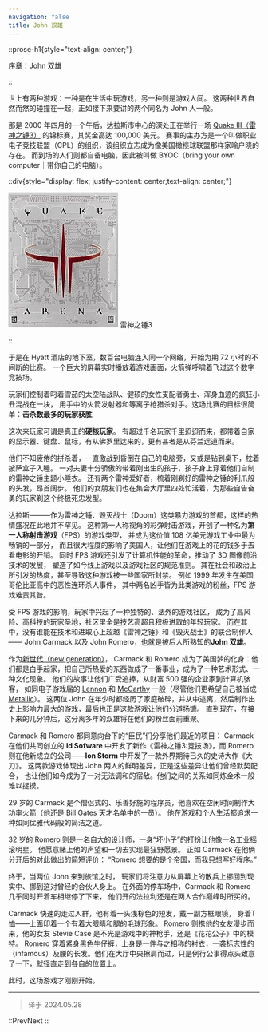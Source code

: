 ```yaml
---
navigation: false
title: John 双雄
---
```


::prose-h1{style="text-align: center;"}

序章：John 双雄

::

世上有两种游戏：一种是在生活中玩游戏，另一种则是游戏人间。
这两种世界自然而然的碰撞在一起，正如接下来要讲的两个同名为 John 人一般。

那是 2000 年四月的一个午后，达拉斯市中心的深处正在举行一场 
[Quake III（雷神之锤3）](https://zh.wikipedia.org/zh-cn/%E9%9B%B7%E7%A5%9E%E4%B9%8B%E9%94%A4III%E7%AB%9E%E6%8A%80%E5%9C%BA)
的锦标赛，其奖金高达 100,000 美元。
赛事的主办方是一个叫做职业电子竞技联盟（CPL）的组织，该组织立志成为像美国橄榄球联盟那样家喻户晓的存在。
而到场的人们则都自备电脑，因此被叫做 BYOC（bring your own computer｜带你自己的电脑）。

::div{style="display: flex; justify-content: center;text-align: center;"}

![quake3](/quake3.jpeg)
雷神之锤3

::

于是在 Hyatt 酒店的地下室，数百台电脑连入同一个网络，开始为期 72 小时的不间断的比赛。
一个巨大的屏幕实时播放着游戏画面，火箭弹呼啸着飞过这个数字竞技场。

玩家们控制着叼着雪茄的太空陆战队、健硕的女性支配者勇士、浑身血迹的疯狂小丑混战在一块，
用手中的火箭发射器和等离子枪猎杀对手。这场比赛的目标很简单：**击杀数最多的玩家获胜**

这次来玩家可谓是真正的**硬核玩家**。
有超过千名玩家千里迢迢而来，都带着自家的显示器、键盘、鼠标，有从佛罗里达来的，更有甚者是从芬兰远道而来。

他们不知疲倦的拼杀着，一直激战到昏倒在自己的电脑旁，又或是钻到桌下，枕着披萨盒子入睡。
一对夫妻十分骄傲的带着刚出生的孩子，孩子身上穿着他们自制的雷神之锤主题小睡衣。
还有两个雷神爱好者，梳着刚剃好的雷神之锤的利爪般的头发，昂首阔步。
他们的女朋友们也在集会大厅里四处忙活着，为那些自告奋勇的玩家剃这个终极死忠发型。

达拉斯———作为雷神之锤、毁灭战士（Doom）这类暴力游戏的首都，这样的热情盛况在此地并不罕见。
这种第一人称视角的彩弹射击游戏，开创了一种名为**第一人称射击游戏**（FPS）的游戏类型，
并成为这价值 108 亿美元游戏工业中最为畅销的一部分，
而且很大程度的影响了美国人，让他们在游戏上的花的钱多于去看电影的开销。
同时 FPS 游戏还引发了计算机性能的革命，推动了 3D 图像前沿技术的发展，
塑造了如今线上游戏以及游戏社区的规范准则。
其在社会和政治上所引发的热度，甚至导致这种游戏被一些国家所封禁。
例如 1999 年发生在美国哥伦比亚高中的恶性连环杀人事件，
其中两名凶手皆为此类游戏的粉丝，FPS 游戏难责其咎。

受 FPS 游戏的影响，玩家中兴起了一种独特的、法外的游戏社区，
成为了高风险、高科技的玩家圣地，社区里全是技艺高超且积极进取的年轻玩家。
而在其中，没有谁能在技术和进取心上超越《雷神之锤》和《毁灭战士》的联合制作人——
John Carmack 以及 John Romero，也就是被后人所熟知的**John 双雄**。

作为[新世代（new generation）](https://en.wikipedia.org/wiki/Generation_Z_in_the_United_States)，
Carmack 和 Romero 成为了美国梦的化身：他们都是白手起家，把自己所热爱的东西做成了一番事业，成为了一种艺术形式、一种文化现象。
他们的故事让他们广受追捧，从财富 500 强的企业家到计算机骇客，
如同电子游戏届的 [Lennon](https://zh.wikipedia.org/wiki/%E7%BA%A6%E7%BF%B0%C2%B7%E5%88%97%E4%BE%AC) 和 
[McCarthy](https://zh.wikipedia.org/wiki/%E4%BF%9D%E7%BD%97%C2%B7%E9%BA%A6%E5%8D%A1%E7%89%B9%E5%B0%BC)
 一般（尽管他们更希望自己被当成 [Metallic](https://baike.baidu.com/item/%E9%87%91%E5%B1%9E%E4%B9%90%E9%98%9F?fromModule=lemma_search-box)）。
 这两位 John 在年少时都经历了家庭破碎，并从中逃离，然后制作出史上影响力最大的游戏，最后也正是这款游戏让他们分道扬镳。
 直到现在，在接下来的几分钟后，这分离多年的双雄将在他们的粉丝面前重聚。

Carmack 和 Romero 都同意向台下的“臣民”们分享他们最近的项目：
Carmack 在他们共同创立的 **id Sofware** 中开发了新作《雷神之锤3:竞技场》，而 Romero 则在他新成立的公司——**Ion Storm** 中开发了一款外界期待已久的史诗大作《大刀》。
这两款游戏体现出 John 两人的鲜明差异，正是这些差异让他们曾经默契配合，
也让他们如今成为了一对无法调和的宿敌。他们之间的关系如同炼金术一般难以捉摸。

29 岁的 Carmack 是个僧侣式的、乐善好施的程序员，他喜欢在空闲时间制作大功率火箭（他还是 Bill Gates 天才名单中的一员）。
他在游戏和个人生活都追求一种如同优雅代码般的简洁之道。

32 岁的 Romero 则是一名自大的设计师，一身“坏小子”的打扮让他像一名工业摇滚明星。
他愿意赌上他的声望和一切去实现最狂野愿景。
正如 Carmack 在他俩分开后的对此做出的简短评价：
“Romero 想要的是个帝国，而我只想写好程序。”

终于，当两位 John 来到旅馆之时，
玩家们将注意力从屏幕上的散兵上挪回到现实中、挪到这对曾经的合伙人身上。
在外面的停车场中，Carmack 和 Romero 几乎同时开着车相继停了下来，
他们开的法拉利还是在两人合作巅峰时所买的。

Carmack 快速的走过人群，他有着一头浅棕色的短发，戴一副方框眼镜，
身着T恤——上面印着一个有着大眼睛和腿的毛球形象。
Romero 则携他的女友漫步而来，他的女友 Stevie Case 是不光是游戏中的神枪手，还是《花花公子》中的模特。
Romero 穿着紧身黑色牛仔裤，上身是一件与之相称的衬衣，一袭标志性的（infamous）及腰的长发。他们在大厅中央擦肩而过，只是例行公事得点头致意了一下，就径直走到各自的位置上。

此时，这场游戏才刚刚开始。

---

> 译于 2024.05.28

::PrevNext
::

